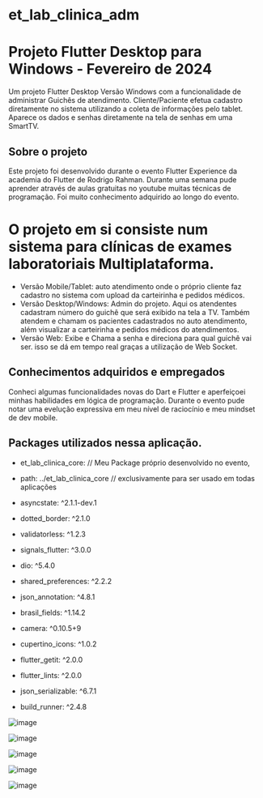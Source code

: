# et_lab_clinica_adm

# Projeto Flutter Desktop para Windows - Fevereiro de 2024
Um projeto Flutter Desktop Versão Windows com a funcionalidade de administrar Guichês de atendimento.
Cliente/Paciente efetua cadastro diretamente no sistema utilizando a coleta de informações pelo tablet.
Aparece os dados e senhas diretamente na tela de senhas em uma SmartTV.


## Sobre o projeto

Este projeto foi desenvolvido durante o evento Flutter Experience da academia do Flutter de Rodrigo Rahman.
Durante uma semana pude aprender através de aulas gratuitas no youtube muitas técnicas de programação.
Foi muito conhecimento adquirido ao longo do evento.

# O projeto em si consiste num sistema para clínicas de exames laboratoriais Multiplataforma. 
- Versão Mobile/Tablet: auto atendimento onde o próprio cliente faz cadastro no sistema com upload da carteirinha e pedidos médicos.
- Versão Desktop/Windows: Admin do projeto. Aqui os atendentes cadastram número do guichê que será exibido na tela a TV. Também atendem e chamam os pacientes cadastrados no auto atendimento, além visualizar a carteirinha e pedidos médicos do atendimentos.
- Versão Web: Exibe e Chama a senha e direciona para qual guichê vai ser. isso se dá em tempo real graças a utilização de Web Socket.

## Conhecimentos adquiridos e empregados

Conheci algumas funcionalidades novas do Dart e Flutter e aperfeiçoei minhas habilidades em lógica de programação.
Durante o evento pude notar uma evelução expressiva em meu nível de raciocínio e meu mindset de dev mobile.

## Packages utilizados nessa aplicação.

- et_lab_clinica_core:                    // Meu Package próprio desenvolvido no evento,
-    path: ../et_lab_clinica_core        // exclusivamente para ser usado em todas aplicações
-  asyncstate: ^2.1.1-dev.1
-  dotted_border: ^2.1.0
-  validatorless: ^1.2.3
-  signals_flutter: ^3.0.0
-  dio: ^5.4.0
-  shared_preferences: ^2.2.2
-  json_annotation: ^4.8.1
-  brasil_fields: ^1.14.2
-  camera: ^0.10.5+9
-  cupertino_icons: ^1.0.2
-  flutter_getit: ^2.0.0

-  flutter_lints: ^2.0.0
-  json_serializable: ^6.7.1
-  build_runner: ^2.4.8


![image](https://github.com/ElcioLS/et_lab_clinica_adm/assets/89614792/0c77c8bc-68d9-4c41-b569-af1dd91b785f)

![image](https://github.com/ElcioLS/et_lab_clinica_adm/assets/89614792/2b480767-c508-48ae-a7ad-e4f08d003e18)

![image](https://github.com/ElcioLS/et_lab_clinica_adm/assets/89614792/1d157fc4-8238-4398-af80-e28dc2dd423b)

![image](https://github.com/ElcioLS/et_lab_clinica_adm/assets/89614792/9199dec0-17e1-4dad-8902-1bec18315ad4)

![image](https://github.com/ElcioLS/et_lab_clinica_adm/assets/89614792/93cb12a4-cb3c-4c63-ad45-42460fbd52bd)

